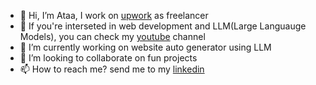 - 👋 Hi, I’m Ataa, I work on [upwork](https://www.upwork.com/freelancers/~017dd4beb052466560) as freelancer 
- 👀 If you're interseted in web development and LLM(Large Languauge Models), you can check my [youtube](https://www.youtube.com/channel/UCdhQURct4qMkrP3kRJukR-Q) channel
- 🌱 I’m currently working on website auto generator using LLM
- 💞️ I’m looking to collaborate on fun projects
- 📫 How to reach me? send me to my [linkedin](https://www.linkedin.com/in/ata-aldaghstani-39504917b/) 

<!---
AtaaEddin/AtaaEddin is a ✨ special ✨ repository because its `README.md` (this file) appears on your GitHub profile.
You can click the Preview link to take a look at your changes.
--->
